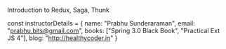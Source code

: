 Introduction to Redux, Saga, Thunk

const instructorDetails = {
	name: "Prabhu Sunderaraman",
	email: "prabhu.bits@gmail.com",
	books: ["Spring 3.0 Black Book", "Practical Ext JS 4"],
	blog: "http://healthycoder.in"
}


